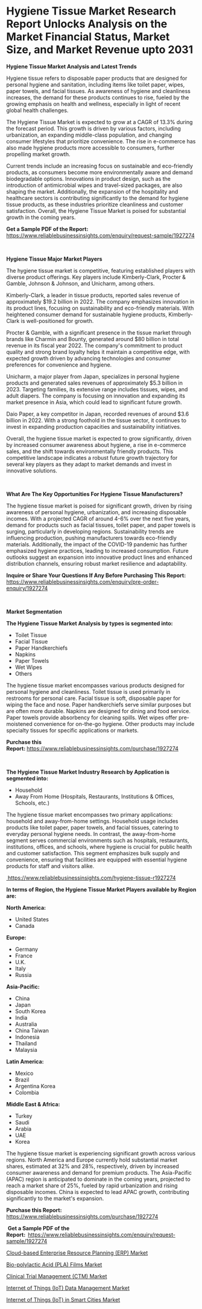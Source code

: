<p><h1>Hygiene Tissue Market Research Report Unlocks Analysis on the Market Financial Status, Market Size, and Market Revenue upto 2031</h1></p><p><strong>Hygiene Tissue Market Analysis and Latest Trends</strong></p>
<p><p>Hygiene tissue refers to disposable paper products that are designed for personal hygiene and sanitation, including items like toilet paper, wipes, paper towels, and facial tissues. As awareness of hygiene and cleanliness increases, the demand for these products continues to rise, fueled by the growing emphasis on health and wellness, especially in light of recent global health challenges.</p><p>The Hygiene Tissue Market is expected to grow at a CAGR of 13.3% during the forecast period. This growth is driven by various factors, including urbanization, an expanding middle-class population, and changing consumer lifestyles that prioritize convenience. The rise in e-commerce has also made hygiene products more accessible to consumers, further propelling market growth.</p><p>Current trends include an increasing focus on sustainable and eco-friendly products, as consumers become more environmentally aware and demand biodegradable options. Innovations in product design, such as the introduction of antimicrobial wipes and travel-sized packages, are also shaping the market. Additionally, the expansion of the hospitality and healthcare sectors is contributing significantly to the demand for hygiene tissue products, as these industries prioritize cleanliness and customer satisfaction. Overall, the Hygiene Tissue Market is poised for substantial growth in the coming years.</p></p>
<p><strong>Get a Sample PDF of the Report:&nbsp;</strong> <a href="https://www.reliablebusinessinsights.com/enquiry/request-sample/1927274?utm_campaign=1686&utm_medium=2&utm_source=Github&utm_content=ia&utm_term=25102024&utm_id=hygiene-tissue">https://www.reliablebusinessinsights.com/enquiry/request-sample/1927274</a></p>
<p>&nbsp;</p>
<p><strong>Hygiene Tissue Major Market Players</strong></p>
<p><p>The hygiene tissue market is competitive, featuring established players with diverse product offerings. Key players include Kimberly-Clark, Procter & Gamble, Johnson & Johnson, and Unicharm, among others. </p><p>Kimberly-Clark, a leader in tissue products, reported sales revenue of approximately $19.2 billion in 2022. The company emphasizes innovation in its product lines, focusing on sustainability and eco-friendly materials. With heightened consumer demand for sustainable hygiene products, Kimberly-Clark is well-positioned for growth.</p><p>Procter & Gamble, with a significant presence in the tissue market through brands like Charmin and Bounty, generated around $80 billion in total revenue in its fiscal year 2022. The company's commitment to product quality and strong brand loyalty helps it maintain a competitive edge, with expected growth driven by advancing technologies and consumer preferences for convenience and hygiene.</p><p>Unicharm, a major player from Japan, specializes in personal hygiene products and generated sales revenues of approximately $5.3 billion in 2023. Targeting families, its extensive range includes tissues, wipes, and adult diapers. The company is focusing on innovation and expanding its market presence in Asia, which could lead to significant future growth.</p><p>Daio Paper, a key competitor in Japan, recorded revenues of around $3.6 billion in 2022. With a strong foothold in the tissue sector, it continues to invest in expanding production capacities and sustainability initiatives.</p><p>Overall, the hygiene tissue market is expected to grow significantly, driven by increased consumer awareness about hygiene, a rise in e-commerce sales, and the shift towards environmentally friendly products. This competitive landscape indicates a robust future growth trajectory for several key players as they adapt to market demands and invest in innovative solutions.</p></p>
<p>&nbsp;</p>
<p><strong>What Are The Key Opportunities For Hygiene Tissue Manufacturers?</strong></p>
<p><p>The hygiene tissue market is poised for significant growth, driven by rising awareness of personal hygiene, urbanization, and increasing disposable incomes. With a projected CAGR of around 4-6% over the next five years, demand for products such as facial tissues, toilet paper, and paper towels is surging, particularly in developing regions. Sustainability trends are influencing production, pushing manufacturers towards eco-friendly materials. Additionally, the impact of the COVID-19 pandemic has further emphasized hygiene practices, leading to increased consumption. Future outlooks suggest an expansion into innovative product lines and enhanced distribution channels, ensuring robust market resilience and adaptability.</p></p>
<p><strong>Inquire or Share Your Questions If Any Before Purchasing This Report:</strong> <a href="https://www.reliablebusinessinsights.com/enquiry/pre-order-enquiry/1927274?utm_campaign=1686&utm_medium=2&utm_source=Github&utm_content=ia&utm_term=25102024&utm_id=hygiene-tissue">https://www.reliablebusinessinsights.com/enquiry/pre-order-enquiry/1927274</a></p>
<p>&nbsp;</p>
<p><strong>Market Segmentation</strong></p>
<p><strong>The Hygiene Tissue Market Analysis by types is segmented into:</strong></p>
<p><ul><li>Toilet Tissue</li><li>Facial Tissue</li><li>Paper Handkerchiefs</li><li>Napkins</li><li>Paper Towels</li><li>Wet Wipes</li><li>Others</li></ul></p>
<p><p>The hygiene tissue market encompasses various products designed for personal hygiene and cleanliness. Toilet tissue is used primarily in restrooms for personal care. Facial tissue is soft, disposable paper for wiping the face and nose. Paper handkerchiefs serve similar purposes but are often more durable. Napkins are designed for dining and food service. Paper towels provide absorbency for cleaning spills. Wet wipes offer pre-moistened convenience for on-the-go hygiene. Other products may include specialty tissues for specific applications or markets.</p></p>
<p><strong>Purchase this Report:&nbsp;</strong><a href="https://www.reliablebusinessinsights.com/purchase/1927274?utm_campaign=1686&utm_medium=2&utm_source=Github&utm_content=ia&utm_term=25102024&utm_id=hygiene-tissue">https://www.reliablebusinessinsights.com/purchase/1927274</a></p>
<p>&nbsp;</p>
<p><strong>The Hygiene Tissue Market Industry Research by Application is segmented into:</strong></p>
<p><ul><li>Household</li><li>Away From Home (Hospitals, Restaurants, Institutions & Offices, Schools, etc.)</li></ul></p>
<p><p>The hygiene tissue market encompasses two primary applications: household and away-from-home settings. Household usage includes products like toilet paper, paper towels, and facial tissues, catering to everyday personal hygiene needs. In contrast, the away-from-home segment serves commercial environments such as hospitals, restaurants, institutions, offices, and schools, where hygiene is crucial for public health and customer satisfaction. This segment emphasizes bulk supply and convenience, ensuring that facilities are equipped with essential hygiene products for staff and visitors alike.</p></p>
<p><a href="https://www.reliablebusinessinsights.com/hygiene-tissue-r1927274?utm_campaign=1686&utm_medium=2&utm_source=Github&utm_content=ia&utm_term=25102024&utm_id=hygiene-tissue">&nbsp;https://www.reliablebusinessinsights.com/hygiene-tissue-r1927274</a></p>
<p><strong>In terms of Region, the Hygiene Tissue Market Players available by Region are:</strong></p>
<p>
    <p> <strong> North America: </strong>
        <ul>
            <li>United States</li>
            <li>Canada</li>
        </ul>
        </p> 
    <p> <strong> Europe: </strong>
        <ul>
            <li>Germany</li>
            <li>France</li>
            <li>U.K.</li>
            <li>Italy</li>
            <li>Russia</li>
        </ul>
        </p> 
    <p> <strong> Asia-Pacific: </strong>
        <ul>
            <li>China</li>
            <li>Japan</li>
            <li>South Korea</li>
            <li>India</li>
            <li>Australia</li>
            <li>China Taiwan</li>
            <li>Indonesia</li>
            <li>Thailand</li>
            <li>Malaysia</li>
        </ul>
        </p> 
    <p> <strong> Latin America: </strong>
        <ul>
            <li>Mexico</li>
            <li>Brazil</li>
            <li>Argentina Korea</li>
            <li>Colombia</li>
        </ul>
        </p> 
    <p> <strong> Middle East & Africa: </strong>
        <ul>
            <li>Turkey</li>
            <li>Saudi</li>
            <li>Arabia</li>
            <li>UAE</li>
            <li>Korea</li>
        </ul>
    </p>
    </p>
<p><p>The hygiene tissue market is experiencing significant growth across various regions. North America and Europe currently hold substantial market shares, estimated at 32% and 28%, respectively, driven by increased consumer awareness and demand for premium products. The Asia-Pacific (APAC) region is anticipated to dominate in the coming years, projected to reach a market share of 25%, fueled by rapid urbanization and rising disposable incomes. China is expected to lead APAC growth, contributing significantly to the market's expansion.</p></p>
<p><strong>Purchase this Report: </strong><a href="https://www.reliablebusinessinsights.com/purchase/1927274?utm_campaign=1686&utm_medium=2&utm_source=Github&utm_content=ia&utm_term=25102024&utm_id=hygiene-tissue">https://www.reliablebusinessinsights.com/purchase/1927274</a></p>
<p>&nbsp;<strong>Get a Sample PDF of the Report:&nbsp;&nbsp;</strong><a href="https://www.reliablebusinessinsights.com/enquiry/request-sample/1927274?utm_campaign=1686&utm_medium=2&utm_source=Github&utm_content=ia&utm_term=25102024&utm_id=hygiene-tissue">https://www.reliablebusinessinsights.com/enquiry/request-sample/1927274</a></p>
<p><strong></strong></p>
<p><p><a href="https://www.linkedin.com/pulse/emerging-trends-cloud-based-enterprise-resource-planning-yel9c?utm_campaign=1686&utm_medium=2&utm_source=Github&utm_content=ia&utm_term=25102024&utm_id=hygiene-tissue">Cloud-based Enterprise Resource Planning (ERP) Market</a></p><p><a href="https://www.linkedin.com/pulse/comprehensive-bio-polylactic-acid-pla-films-market-report-regional-izqjf?utm_campaign=1686&utm_medium=2&utm_source=Github&utm_content=ia&utm_term=25102024&utm_id=hygiene-tissue">Bio-polylactic Acid (PLA) Films Market</a></p><p><a href="https://www.linkedin.com/pulse/clinical-trial-management-ctm-market-consolidation-impact-tupcc?utm_campaign=1686&utm_medium=2&utm_source=Github&utm_content=ia&utm_term=25102024&utm_id=hygiene-tissue">Clinical Trial Management (CTM) Market</a></p><p><a href="https://www.linkedin.com/pulse/driving-forces-global-internet-things-iot-data-management-c9c6c?utm_campaign=1686&utm_medium=2&utm_source=Github&utm_content=ia&utm_term=25102024&utm_id=hygiene-tissue">Internet of Things (IoT) Data Management Market</a></p><p><a href="https://www.linkedin.com/pulse/emerging-internet-things-iot-smart-cities-market-opportunities-ruaic?utm_campaign=1686&utm_medium=2&utm_source=Github&utm_content=ia&utm_term=25102024&utm_id=hygiene-tissue">Internet of Things (IoT) in Smart Cities Market</a></p></p>